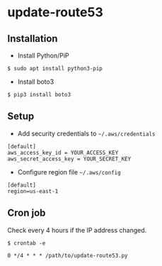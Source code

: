 # update-route53

## Installation

* Install Python/PiP
```
$ sudo apt install python3-pip
```

* Install boto3
``` 
$ pip3 install boto3
```

## Setup
* Add security credentials to `~/.aws/credentials`
```
[default]
aws_access_key_id = YOUR_ACCESS_KEY
aws_secret_access_key = YOUR_SECRET_KEY
```

* Configure region file `~/.aws/config`
```
[default]
region=us-east-1
```

## Cron job
Check every 4 hours if the IP address changed.

```
$ crontab -e
```

```
0 */4 * * * /path/to/update-route53.py
```
